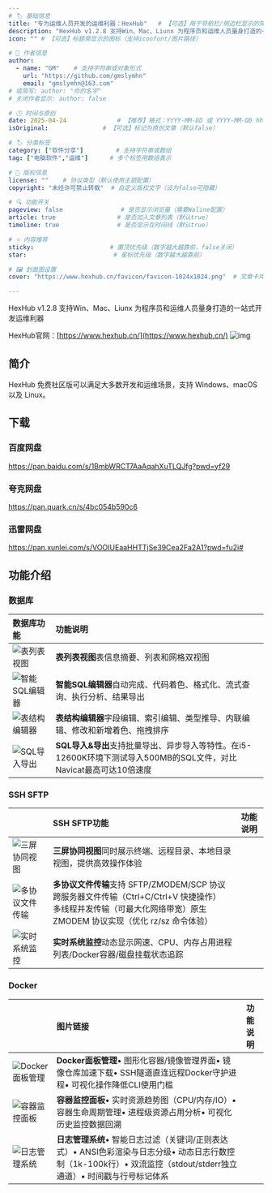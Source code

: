 ```yaml
---
# 🏷️ 基础信息
title: "专为运维人员开发的运维利器：HexHub"   # 【可选】用于导航栏/侧边栏显示的简短标题
description: "HexHub v1.2.8 支持Win、Mac、Liunx 为程序员和运维人员量身打造的一站式开发运维利器" # 【SEO优化】用于搜索引擎显示的描述
icon: "" # 【可选】标题旁显示的图标（支持iconfont/图片路径）

# 👤 作者信息
author: 
  - name: "GM"    # 支持字符串或对象形式
    url: "https://github.com/gmslymhn" 
    email: "gmslymhn@163.com"
# 或简写: author: "你的名字" 
# 关闭作者显示: author: false

# 🕒 时间与原创
date: 2025-04-24              # 【推荐】格式：YYYY-MM-DD 或 YYYY-MM-DD hh:mm:ss
isOriginal:               # 【可选】标记为原创文章（默认false）

# 🏷️ 分类标签
category: ["软件分享"]         # 支持字符串或数组
tag: ["电脑软件","运维"]      # 多个标签用数组表示

# 📜 版权信息
license: ""    # 协议类型（默认使用主题配置）
copyright: "未经许可禁止转载"  # 自定义版权文字（设为false可隐藏）

# 🔍 功能开关
pageview: false                # 是否显示浏览量（需要Waline配置）
article: true                 # 是否加入文章列表（默认true）
timeline: true                # 是否显示在时间线（默认true）

# ⭐ 内容推荐
sticky:                     # 置顶优先级（数字越大越靠前，false关闭）
star:                        # 星标优先级（数字越大越靠前）

# 🖼️ 封面图设置
cover: "https://www.hexhub.cn/favicon/favicon-1024x1024.png"  # 文章卡片封面图（建议尺寸：1200×600）

---
```

HexHub v1.2.8 支持Win、Mac、Liunx 为程序员和运维人员量身打造的一站式开发运维利器
<!-- more -->
HexHub官网：[https://www.hexhub.cn/](https://www.hexhub.cn/)
![img](https://3vj-vda.3vjia.com/meijia_oss_pro/015d71d11edc4b149e6851427fefcb47_2062_1300.png)



## 简介

HexHub 免费社区版可以满足大多数开发和运维场景，支持 Windows、macOS 以及 Linux。

## 下载

### 百度网盘

https://pan.baidu.com/s/1BmbWRCT7AaAqahXuTLQJfg?pwd=yf29

### 夸克网盘

https://pan.quark.cn/s/4bc054b590c6

### 迅雷网盘

https://pan.xunlei.com/s/VOOIUEaaHHTTjSe39Cea2Fa2A1?pwd=fu2i#

## 功能介绍

### 数据库

| 数据库功能                                                   | 功能说明                                                     |
| :----------------------------------------------------------- | :----------------------------------------------------------- |
| ![表列表视图](https://pic.rmb.bdstatic.com/bjh/3ed1230b8bc7a5a/250420/125e7d882b02deb9c7386e35e52699ed.png) | **表列表视图**表信息摘要、列表和网格双视图                   |
| ![智能SQL编辑器](https://pic.rmb.bdstatic.com/bjh/3ed1230b8bc7a5a/250420/348f55e2f942b2ac5254c59418840144.png) | **智能SQL编辑器**自动完成、代码着色、格式化、流式查询、执行分析、结果导出 |
| ![表结构编辑器](https://pic.rmb.bdstatic.com/bjh/3ed1230b8bc7a5a/250420/4ca3270f7f38fc0858ef9081e9af1544.png) | **表结构编辑器**字段编辑、索引编辑、类型推导、内联编辑、修改和新增着色、拖拽排序 |
| ![SQL导入导出](https://pic.rmb.bdstatic.com/bjh/3ed1230b8bc7a5a/250420/429fcc3277216b57f10f8ad85d03d792.png) | **SQL导入&导出**支持批量导出、异步导入等特性。在i5-12600K环境下测试导入500MB的SQL文件，对比Navicat最高可达10倍速度 |

### SSH SFTP

|                                                              | SSH SFTP功能                                                 | 功能说明 |
| :----------------------------------------------------------- | :----------------------------------------------------------- | :------- |
| ![三屏协同视图](https://pic.rmb.bdstatic.com/bjh/3ed1230b8bc7a5a/250420/1d29ef4c45cf2c61e49891898950cf75.png) | **三屏协同视图**同时展示终端、远程目录、本地目录视图，提供高效操作体验 |          |
| ![多协议文件传输](https://pic.rmb.bdstatic.com/bjh/3ed1230b8bc7a5a/250420/9070bc48ab57b9965d2ba506e72a51ee.png) | **多协议文件传输**支持 SFTP/ZMODEM/SCP 协议<br>跨服务器文件传输（Ctrl+C/Ctrl+V 快捷操作）<br>多线程并发传输（可最大化网络带宽）原生 ZMODEM 协议实现（优化 rz/sz 命令体验） |          |
| ![实时系统监控](https://pic.rmb.bdstatic.com/bjh/3ed1230b8bc7a5a/250420/0fadf5897d636f4011f70cc8f88ce1bb.png) | **实时系统监控**动态显示网速、CPU、内存占用进程列表/Docker容器/磁盘挂载状态追踪 |          |



### Docker

|                                                              | 图片链接                                                     | 功能说明 |
| :----------------------------------------------------------- | :----------------------------------------------------------- | :------- |
| ![Docker面板管理](https://qdreader.95ib.com/online/upload/guest/2025/04/20/17451568631798.png) | **Docker面板管理**• 图形化容器/镜像管理界面• 镜像仓库加速下载• SSH隧道直连远程Docker守护进程• 可视化操作降低CLI使用门槛 |          |
| ![容器监控面板](https://qdreader.95ib.com/online/upload/guest/2025/04/20/17451568626427.png) | **容器监控面板**• 实时资源趋势图（CPU/内存/IO）• 容器生命周期管理• 进程级资源占用分析• 可视化历史监控数据回溯 |          |
| ![日志管理系统](https://qdreader.95ib.com/online/upload/guest/2025/04/20/17451568606206.png) | **日志管理系统**• 智能日志过滤（关键词/正则表达式）• ANSI色彩渲染与日志分级• 动态日志行数控制（1k-100k行）• 双流监控（stdout/stderr独立通道）• 时间戳与行号标记体系 |          |

